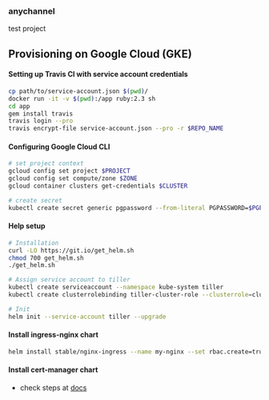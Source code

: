 ### anychannel

test project

## Provisioning on Google Cloud (GKE)

#### Setting up Travis CI with service account credentials

```zsh
cp path/to/service-account.json $(pwd)/
docker run -it -v $(pwd):/app ruby:2.3 sh
cd app
gem install travis
travis login --pro
travis encrypt-file service-account.json --pro -r $REPO_NAME
```

#### Configuring Google Cloud CLI

```zsh
# set project context
gcloud config set project $PROJECT
gcloud config set compute/zone $ZONE
gcloud container clusters get-credentials $CLUSTER

# create secret
kubectl create secret generic pgpassword --from-literal PGPASSWORD=$PGPASSWORD
```

#### Help setup

```zsh
# Installation
curl -LO https://git.io/get_helm.sh
chmod 700 get_helm.sh
./get_helm.sh

# Assign service account to tiller
kubectl create serviceaccount --namespace kube-system tiller
kubectl create clusterrolebinding tiller-cluster-role --clusterrole=cluster-admin --serviceaccount=kube-system:tiller

# Init
helm init --service-account tiller --upgrade
```

#### Install ingress-nginx chart

```zsh
helm install stable/nginx-ingress --name my-nginx --set rbac.create=true
```

#### Install cert-manager chart

- check steps at [docs](https://docs.cert-manager.io/en/latest/getting-started/install/kubernetes.html)

